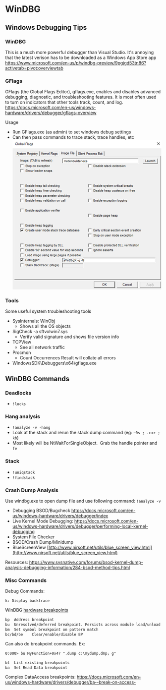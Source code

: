 # WinDBG

## Windows Debugging Tips

### WinDBG

This is a much more powerful debugger than Visual Studio. It's annoying that the latest verison has to be downloaded as a Windows App Store app https://www.microsoft.com/en-us/p/windbg-preview/9pgjgd53tn86?activetab=pivot:overviewtab

### GFlags

GFlags (the Global Flags Editor), gflags.exe, enables and disables advanced debugging, diagnostic, and troubleshooting features. It is most often used to turn on indicators that other tools track, count, and log.
https://docs.microsoft.com/en-us/windows-hardware/drivers/debugger/gflags-overview

Usage

* Run GFlags.exe (as admin) to set windows debug settings
* Can then pass commands to trace stack, trace handles, etc
  ![gflags-screenshot.png](../_assets/dev-notes/gflags-screenshot.png)

### Tools

Some useful system troubleshooting tools

* SysInternals: WinObj
  * Shows all the OS objects
* SigCheck -a sftvolwin7.sys
  * Verify valid signature and shows file version info
* TCPView
  * See all network traffic
* Procmon
  * Count Occurrences Result will collate all errors
* WindowsSDK\\Debuggers\\x64\\gflags.exe

## WinDBG Commands

### Deadlocks

* `!locks`

### Hang analysis

* `!analyze -v -hang`
* Look at the stack and rerun the stack dump command (eg: `~0s ; .cxr ; kb`)
* Most likely will be NtWaitForSingleObject.  Grab the handle pointer and `fe`

### Stack

* `!uniqstack`
* `!findstack`

### Crash Dump Analysis

Use windbg.exe to open dump file and use following command:
`!analyze -v`

* Debugging BSOD/Bugcheck https://docs.microsoft.com/en-us/windows-hardware/drivers/debugger/index
* Live Kernel Mode Debugging: https://docs.microsoft.com/en-us/windows-hardware/drivers/debugger/performing-local-kernel-debugging
* System File Checker
* BSOD/Crash Dump/Minidump
* BlueScreenView  [http://www.nirsoft.net/utils/blue_screen_view.html](http://www.nirsoft.net/utils/blue_screen_view.html)

Resources: https://www.sysnative.com/forums/bsod-kernel-dump-analysis-debugging-information/284-bsod-method-tips.html

### Misc Commands

Debug Commands:

````
k: Display backtrace
````

WinDBG [hardware breakpoints](https://docs.microsoft.com/en-us/windows-hardware/drivers/debugger/methods-of-controlling-breakpoints)

````
bp 	Address breakpoint
bu 	Unresolved/deferred breakpoint. Persists across module load/unload
bm	Set symbol breakpoint on pattern match
bc/bd/be	Clear/enable/disable BP
````

Can also do breakpoint commands. Ex:

````
0:000> bu MyFunction+0x47 ".dump c:\mydump.dmp; g"
````

````
bl	List existing breakpoints
ba	Set Read Data breakpoint
````

Complex DataAccess breakpoints: https://docs.microsoft.com/en-us/windows-hardware/drivers/debugger/ba--break-on-access-
